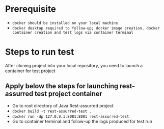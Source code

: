 # Prerequisite
- ```docker should be installed on your local machine```
- ```docker desktop required to follow-up; docker image creation, docker container creation and test logs via container terminal```

# Steps to run test
After cloning project into your local repository, you need
to launch a container for test project

## Apply below the steps for launching rest-assurred test project container
- Go to root directory of Java Rest-assurred project
- ```docker build -t rest-assurred-test .```
- ```docker run -dp 127.0.0.1:8081:8081 rest-assurred-test```
- Go to container terminal and follow-up the logs produced for test run
